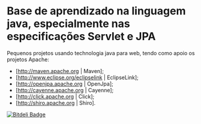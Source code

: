 # Base de aprendizado na linguagem java, especialmente nas especificações Servlet e JPA
Pequenos projetos usando technologia java para web, tendo como apoio os projetos Apache:
  * [http://maven.apache.org | Maven];
  * [http://www.eclipse.org/eclipselink | EclipseLink];
  * [http://openjpa.apache.org | OpenJpa];
  * [http://cayenne.apache.org | Cayenne];
  * [http://click.apache.org | Click];
  * [http://shiro.apache.org | Shiro].

[![Bitdeli Badge](https://d2weczhvl823v0.cloudfront.net/gilbertoca/construtor/trend.png)](https://bitdeli.com/free "Bitdeli Badge")
